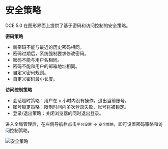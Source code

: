 # 安全策略

DCE 5.0 在图形界面上提供了基于密码和访问控制的安全策略。

**密码策略**

- 新密码不能与最近的历史密码相同。
- 密码过期后，系统强制要求修改密码。
- 密码不能与用户名相同。
- 密码不能和用户的邮箱地址相同。
- 自定义密码规则。
- 自定义密码最小长度。

**访问控制策略**

- 会话超时策略：用户在 x 小时内没有操作，退出当前账号。
- 账号锁定策略：限制时间内多次登录失败，账号将被锁定。
- 登录/退出策略：关闭浏览器的同时退出登录。

进入全局管理后，在左侧导航栏点击`平台设置` -> `安全策略`，即可设置密码策略和访问控制策略。

![安全策略](https://docs.daocloud.io/daocloud-docs-images/docs/ghippo/images/security-policy.png)
